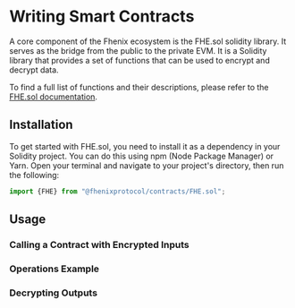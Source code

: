 # Writing Smart Contracts

A core component of the Fhenix ecosystem is the FHE.sol solidity library. It serves as the bridge from the public to the private EVM. 
It is a Solidity library that provides a set of functions that can be used to encrypt and decrypt data. 

To find a full list of functions and their descriptions, please refer to the [FHE.sol documentation](https://docs.fhenix.io/developer-guides/fhe-by-example/fhe-sol).

## Installation

To get started with FHE.sol, you need to install it as a dependency in your Solidity project. You can do this using npm (Node Package Manager) or Yarn. Open your terminal and navigate to your project's directory, then run the following:

```Javascript
import {FHE} from "@fhenixprotocol/contracts/FHE.sol";
```

## Usage


### Calling a Contract with Encrypted Inputs

### Operations Example

### Decrypting Outputs
